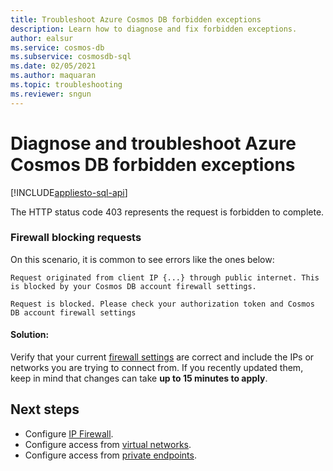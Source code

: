 ```yaml
---
title: Troubleshoot Azure Cosmos DB forbidden exceptions
description: Learn how to diagnose and fix forbidden exceptions.
author: ealsur
ms.service: cosmos-db
ms.subservice: cosmosdb-sql
ms.date: 02/05/2021
ms.author: maquaran
ms.topic: troubleshooting
ms.reviewer: sngun
---
```


# Diagnose and troubleshoot Azure Cosmos DB forbidden exceptions
[!INCLUDE[appliesto-sql-api](includes/appliesto-sql-api.md)]

The HTTP status code 403 represents the request is forbidden to complete.

### Firewall blocking requests
On this scenario, it is common to see errors like the ones below:

```
Request originated from client IP {...} through public internet. This is blocked by your Cosmos DB account firewall settings.
```

```
Request is blocked. Please check your authorization token and Cosmos DB account firewall settings
```

#### Solution:
Verify that your current [firewall settings](how-to-configure-firewall.md) are correct and include the IPs or networks you are trying to connect from. If you recently updated them, keep in mind that changes can take **up to 15 minutes to apply**.

## Next steps
* Configure [IP Firewall](how-to-configure-firewall.md).
* Configure access from [virtual networks](how-to-configure-vnet-service-endpoint.md).
* Configure access from [private endpoints](how-to-configure-private-endpoints.md).
